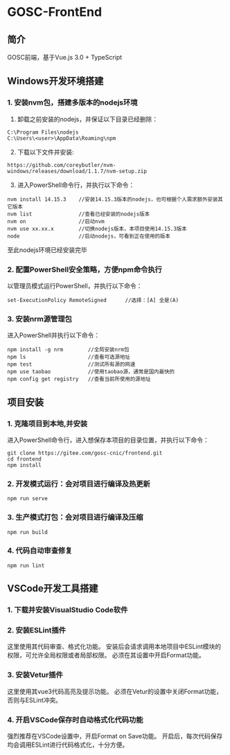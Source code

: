 # GOSC-FrontEnd

## 简介
GOSC前端，基于Vue.js 3.0 + TypeScript

## Windows开发环境搭建
### 1. 安装nvm包，搭建多版本的nodejs环境
1. 卸载之前安装的nodejs，并保证以下目录已经删除：
```
C:\Program Files\nodejs
C:\Users\<user>\AppData\Roaming\npm
```
2. 下载以下文件并安装:
```
https://github.com/coreybutler/nvm-windows/releases/download/1.1.7/nvm-setup.zip
```
3. 进入PowerShell命令行，并执行以下命令：
```
nvm install 14.15.3    //安装14.15.3版本的nodejs，也可根据个人需求额外安装其它版本
nvm list               //查看已经安装的nodejs版本
nvm on                 //启动nvm
nvm use xx.xx.x        //切换nodejs版本，本项目使用14.15.3版本
node                   //启动nodejs，可看到正在使用的版本
```
至此nodejs环境已经安装完毕

### 2. 配置PowerShell安全策略，方便npm命令执行
以管理员模式运行PowerShell，并执行以下命令：
```
set-ExecutionPolicy RemoteSigned      //选择：[A] 全是(A)
```
### 3. 安装nrm源管理包
进入PowerShell并执行以下命令：
```
npm install -g nrm        //全局安装nrm包
npm ls                    //查看可选源地址
npm test                  //测试所有源的网速
npm use taobao            //使用taobao源，通常是国内最快的
npm config get registry   //查看当前所使用的源地址
```

## 项目安装
### 1. 克隆项目到本地,并安装
进入PowerShell命令行，进入想保存本项目的目录位置，并执行以下命令：
```
git clone https://gitee.com/gosc-cnic/frontend.git
cd frontend
npm install
```

### 2. 开发模式运行：会对项目进行编译及热更新
```
npm run serve
```

### 3. 生产模式打包：会对项目进行编译及压缩
```
npm run build
```

### 4. 代码自动审查修复
```
npm run lint
```

## VSCode开发工具搭建
### 1. 下载并安装VisualStudio Code软件

### 2. 安装ESLint插件
这里使用其代码审查、格式化功能。
安装后会请求调用本地项目中ESLint模块的权限，可允许全局权限或者局部权限。
必须在其设置中开启Format功能。

### 3. 安装Vetur插件
这里使用其vue3代码高亮及提示功能。
必须在Vetur的设置中关闭Format功能，否则与ESLint冲突。

### 4. 开启VSCode保存时自动格式化代码功能
强烈推荐在VSCode设置中，开启Format on Save功能。
开启后，每次代码保存均会调用ESLint进行代码格式化，十分方便。
